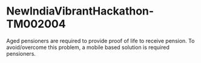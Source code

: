 # NewIndiaVibrantHackathon-TM002004
Aged pensioners are required to provide proof of life to receive pension. To avoid/overcome this problem, a mobile based solution is required pensioners.
